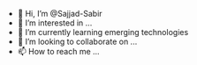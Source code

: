 - 👋 Hi, I’m @Sajjad-Sabir
- 👀 I’m interested in ...
- 🌱 I’m currently learning emerging technologies 
- 💞️ I’m looking to collaborate on ...
- 📫 How to reach me ...

<!---
Sajjad-Sabir/Sajjad-Sabir is a ✨ special ✨ repository because its `README.md` (this file) appears on your GitHub profile.
You can click the Preview link to take a look at your changes.
--->
